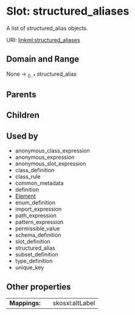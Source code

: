 
# Slot: structured_aliases


A list of structured_alias objects.

URI: [linkml:structured_aliases](https://w3id.org/linkml/structured_aliases)


## Domain and Range

None &#8594;  <sub>0..\*</sub> structured_alias

## Parents


## Children


## Used by

 * anonymous_class_expression
 * anonymous_expression
 * anonymous_slot_expression
 * class_definition
 * class_rule
 * common_metadata
 * definition
 * [Element](Element.md)
 * enum_definition
 * import_expression
 * path_expression
 * pattern_expression
 * permissible_value
 * schema_definition
 * slot_definition
 * structured_alias
 * subset_definition
 * type_definition
 * unique_key

## Other properties

|  |  |  |
| --- | --- | --- |
| **Mappings:** | | skosxl:altLabel |


